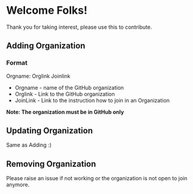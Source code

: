 # Welcome Folks!

Thank you for taking interest, please use this to contribute.

## Adding Organization

### Format

Orgname: Orglink Joinlink

- Orgname - name of the GitHub organization
- Orglink - Link to the GitHub organization
- JoinLink - Link to the instruction how to join in an Organization

**Note: The organization must be in GitHub only**

## Updating Organization

Same as Adding :)

## Removing Organization

Please raise an issue if not working or the organization is not open to join anymore.
